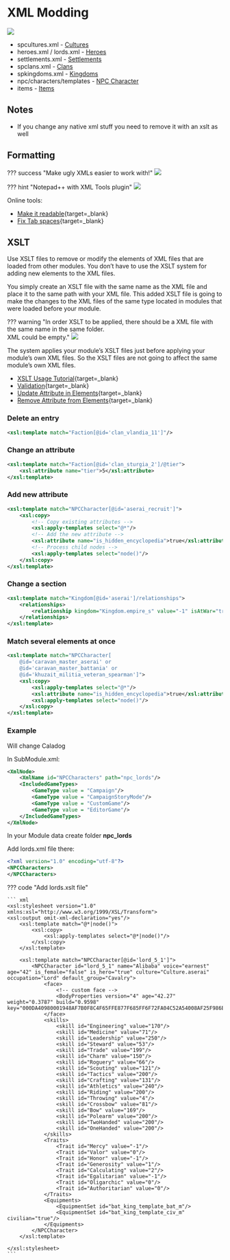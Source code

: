 # XML Modding

![](/pics/yZvCYRb.png)

* spcultures.xml - [Cultures](/modding/cultures/)
* heroes.xml / lords.xml - [Heroes](/modding/heroes/#herolord-xml)
* settlements.xml - [Settlements](/modding/settlements/#xml)
* spclans.xml - [Clans](/modding/clans/)
* spkingdoms.xml - [Kingdoms](/modding/kingdoms/)
* npc/characters/templates - [NPC Character](/modding/npc_character)
* items - [Items](/modding/items/#xml)

## Notes

- If you change any native xml stuff you need to remove it with an xslt as well



## Formatting

??? success "Make ugly XMLs easier to work with!"
    ![](/pics/xENrxdr.png)

??? hint "Notepad++ with XML Tools plugin"
    ![](/pics/M6QGjrP.png)

Online tools:

- [Make it readable](https://www.liquid-technologies.com/online-xml-formatter){target=_blank}
- [Fix Tab spaces](https://jsonformatter.org/xml-formatter){target=_blank}



## XSLT

Use XSLT files to remove or modify the elements of XML files that are loaded from other modules. You don’t have to use the XSLT system for adding new elements to the XML files.

You simply create an XSLT file with the same name as the XML file and place it to the same path with your XML file. This added XSLT file is going to make the changes to the XML files of the same type located in modules that were loaded before your module. 

??? warning "In order XSLT to be applied, there should be a XML file with the same name in the same folder.<br>XML could be empty."
    ![](/pics/2402171157.png)

The system applies your module’s XSLT files just before applying your module’s own XML files. So the XSLT files are not going to affect the same module’s own XML files.

* [XSLT Usage Tutorial](https://moddocs.bannerlord.com/bestpractices/xslt_usage_tutorial/){target=_blank}
* [Validation](https://www.freeformatter.com/xsl-transformer.html){target=_blank}
* [Update Attribute in Elements](https://gist.github.com/cpburnz/e11fa0b792e81ee071d443b64e06516f){target=_blank}
* [Remove Attribute from Elements](https://gist.github.com/cpburnz/6cc05c4a0ea4d66e875ccbebbd6eda4a){target=_blank}


### Delete an entry

``` xml
<xsl:template match="Faction[@id='clan_vlandia_11']"/>
```

### Change an attribute

``` xml
<xsl:template match="Faction[@id='clan_sturgia_2']/@tier">
    <xsl:attribute name="tier">5</xsl:attribute>
</xsl:template>

```

### Add new attribute

``` xml
<xsl:template match="NPCCharacter[@id='aserai_recruit']">
    <xsl:copy>
        <!-- Copy existing attributes -->
        <xsl:apply-templates select="@*"/>
        <!-- Add the new attribute -->
        <xsl:attribute name="is_hidden_encyclopedia">true</xsl:attribute>
        <!-- Process child nodes -->
        <xsl:apply-templates select="node()"/>
    </xsl:copy>
</xsl:template>
```

### Change a section

``` xml
<xsl:template match="Kingdom[@id='aserai']/relationships">
    <relationships>
        <relationship kingdom="Kingdom.empire_s" value="-1" isAtWar="true" />
    </relationships>
</xsl:template>
```

### Match several elements at once

``` xml
<xsl:template match="NPCCharacter[
    @id='caravan_master_aserai' or
    @id='caravan_master_battania' or
    @id='khuzait_militia_veteran_spearman']">
    <xsl:copy>
        <xsl:apply-templates select="@*"/>
        <xsl:attribute name="is_hidden_encyclopedia">true</xsl:attribute>
        <xsl:apply-templates select="node()"/>
    </xsl:copy>
</xsl:template>

```


### Example

Will change Caladog

In SubModule.xml:

``` xml
<XmlNode>
    <XmlName id="NPCCharacters" path="npc_lords"/>
    <IncludedGameTypes>
        <GameType value = "Campaign"/>
        <GameType value = "CampaignStoryMode"/>
        <GameType value = "CustomGame"/>
        <GameType value = "EditorGame"/>
    </IncludedGameTypes>
</XmlNode>
```

In your Module data create folder **npc_lords**

Add lords.xml file there:

``` xml
<?xml version="1.0" encoding="utf-8"?>
<NPCCharacters>
</NPCCharacters>
```

??? code "Add lords.xslt file"

    ``` xml
    <xsl:stylesheet version="1.0" xmlns:xsl="http://www.w3.org/1999/XSL/Transform">
    <xsl:output omit-xml-declaration="yes"/>
        <xsl:template match="@*|node()">
            <xsl:copy>
                <xsl:apply-templates select="@*|node()"/>
            </xsl:copy>
        </xsl:template>

        <xsl:template match="NPCCharacter[@id='lord_5_1']">
            <NPCCharacter id="lord_5_1" name="Alibaba" voice="earnest" age="42" is_female="false" is_hero="true" culture="Culture.aserai" occupation="Lord" default_group="Cavalry">
                <face>
                    <!-- custom face -->
                    <BodyProperties version="4" age="42.27" weight="0.3787" build="0.9598" key="000DA40980001948AF7B0F8C4F65FFE877F685FF6F72FA04C52A54008AF25F986E7006350B469080E60034000040F124000000000000003B0000000005743086"/>
                </face>
                <skills>
                    <skill id="Engineering" value="170"/>
                    <skill id="Medicine" value="71"/>
                    <skill id="Leadership" value="250"/>
                    <skill id="Steward" value="53"/>
                    <skill id="Trade" value="199"/>
                    <skill id="Charm" value="150"/>
                    <skill id="Roguery" value="66"/>
                    <skill id="Scouting" value="121"/>
                    <skill id="Tactics" value="200"/>
                    <skill id="Crafting" value="131"/>
                    <skill id="Athletics" value="240"/>
                    <skill id="Riding" value="200"/>
                    <skill id="Throwing" value="4"/>
                    <skill id="Crossbow" value="81"/>
                    <skill id="Bow" value="169"/>
                    <skill id="Polearm" value="200"/>
                    <skill id="TwoHanded" value="200"/>
                    <skill id="OneHanded" value="200"/>
                </skills>
                <Traits>
                    <Trait id="Mercy" value="-1"/>
                    <Trait id="Valor" value="0"/>
                    <Trait id="Honor" value="-1"/>
                    <Trait id="Generosity" value="1"/>
                    <Trait id="Calculating" value="2"/>
                    <Trait id="Egalitarian" value="-1"/>
                    <Trait id="Oligarchic" value="0"/>
                    <Trait id="Authoritarian" value="0"/>
                </Traits>
                <Equipments>
                    <EquipmentSet id="bat_king_template_bat_m"/>
                    <EquipmentSet id="bat_king_template_civ_m" civilian="true"/>
                </Equipments>
            </NPCCharacter>
        </xsl:template>

    </xsl:stylesheet>
    ```
